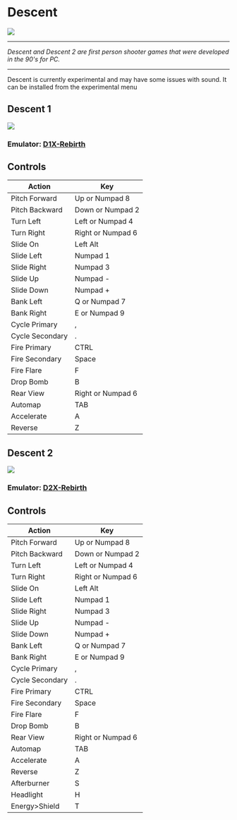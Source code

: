 # Descent
![](http://ocremix.org/files/images/games/dos/9/descent-dos-title-73959.gif)

***
_Descent and Descent 2 are first person shooter games that were developed in the 90's for PC._

***

Descent is currently experimental and may have some issues with sound. It can be installed from the experimental menu

## Descent 1
![](http://upload.wikimedia.org/wikipedia/en/5/5f/Descent_cover.png)
### Emulator: [D1X-Rebirth](http://www.dxx-rebirth.com/)

## Controls
Action | Key
 --- | ---
Pitch Forward	| Up or Numpad 8
Pitch Backward	| Down or Numpad 2
Turn Left	| Left or Numpad 4
Turn Right	| Right or Numpad 6
Slide On	| Left Alt
Slide Left	| Numpad 1
Slide Right	| Numpad 3
Slide Up	| Numpad -
Slide Down	| Numpad +
Bank Left	| Q or Numpad 7
Bank Right	| E or Numpad 9
Cycle Primary	| ,
Cycle Secondary	| .
Fire Primary	| CTRL
Fire Secondary	| Space
Fire Flare	| F
Drop Bomb	| B
Rear View	| Right or Numpad 6
Automap	        | TAB
Accelerate	| A
Reverse  	| Z
## Descent 2
![](http://upload.wikimedia.org/wikipedia/en/2/27/DescentII_DOS.jpg)
### Emulator: [D2X-Rebirth](http://www.dxx-rebirth.com/)

## Controls
Action | Key
 --- | ---
Pitch Forward	| Up or Numpad 8
Pitch Backward	| Down or Numpad 2
Turn Left	| Left or Numpad 4
Turn Right	| Right or Numpad 6
Slide On	| Left Alt
Slide Left	| Numpad 1
Slide Right	| Numpad 3
Slide Up	| Numpad -
Slide Down	| Numpad +
Bank Left	| Q or Numpad 7
Bank Right	| E or Numpad 9
Cycle Primary	| ,
Cycle Secondary	| .
Fire Primary	| CTRL
Fire Secondary	| Space
Fire Flare	| F
Drop Bomb	| B
Rear View	| Right or Numpad 6
Automap	        | TAB
Accelerate	| A
Reverse  	| Z
Afterburner	| S
Headlight	| H
Energy>Shield	| T